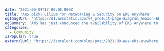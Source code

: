 ```yaml
---
date: '2021-09-09T17:00:00.000Z'
title: 'AWS picks Cilium for Networking & Security on EKS Anywhere'
ogImageUrl: 'https://d1.awsstatic.com/v4_product-page-diagram_Amazon-EKS-Anywhere%402x.327e6c9ee94cb179a3d19652c818cdb01afe8741.png'
ogSummary: 'AWS has just announced the availability of EKS Anywhere to manage on-premises Kubernetes clusters. As part of this, AWS picked Cilium as the built-in default for networking and security. So, as you create your first EKS-A cluster, you will automatically have Cilium installed and benefit from the powers of eBPF.'
categories:
  - Community
isPopular: true
externalUrl: 'https://isovalent.com/blog/post/2021-09-aws-eks-anywhere-chooses-cilium'
---
```

